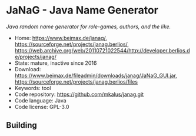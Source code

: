 # JaNaG - Java Name Generator

_Java random name generator for role-games, authors, and the like._

- Home: https://www.beimax.de/janag/, https://sourceforge.net/projects/janag.berlios/, https://web.archive.org/web/20110721022544/http://developer.berlios.de/projects/janag/
- State: mature, inactive since 2016
- Download: https://www.beimax.de/fileadmin/downloads/janag/JaNaG_GUI.jar, https://sourceforge.net/projects/janag.berlios/files
- Keywords: tool
- Code repository: https://github.com/mkalus/janag.git
- Code language: Java
- Code license: GPL-3.0

## Building
